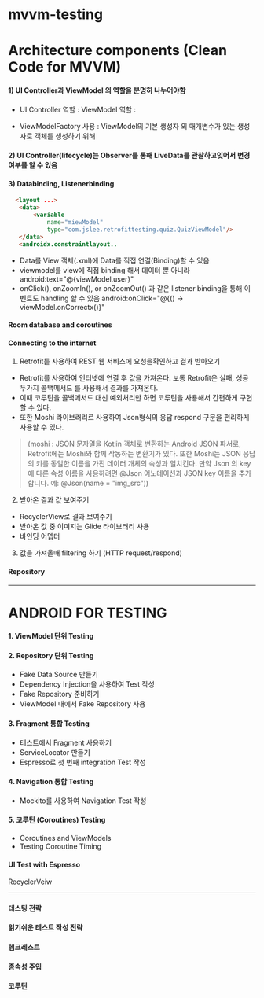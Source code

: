 # mvvm-testing



# Architecture components (Clean Code for MVVM)

#### 1) UI Controller과 ViewModel 의 역할을 분명히 나누어야함
- UI Controller 역할 : 
  ViewModel 역할 : 

- ViewModelFactory 사용 : ViewModel의 기본 생성자 외 매개변수가 있는 생성자로 객체를 생성하기 위해

#### 2) UI Controller(lifecycle)는 Observer를 통해 LiveData를 관찰하고잇어서 변경여부를 알 수 있음


#### 3) Databinding, Listenerbinding
```html
  <layout ...>
   <data>
       <variable
           name="miewModel"
           type="com.jslee.retrofittesting.quiz.QuizViewModel"/>
   </data>
   <androidx.constraintlayout..
```
- Data를 View 객체(.xml)에 Data를 직접 연결(Binding)할 수 있음 
- viewmodel를 view에 직접 binding 해서 데이터 뿐 아니라 
     android:text="@{viewModel.user}"
- onClick(), onZoomIn(), or onZoomOut() 과 같은 listener binding을 통해 이벤트도 handling 할 수 있음 
  android:onClick="@{() -> viewModel.onCorrectx()}"



####  Room database and coroutines


####  Connecting to the internet
1. Retrofit를 사용하여  REST 웹 서비스에 요청을확인하고 결과 받아오기
- Retrofit를 사용하여 인터넷에 연결 후 값을 가져온다. 보통 Retrofit은 실패, 성공 두가지 콜백메서드 를 사용해서 결과를 가져온다. 
- 이때 코루틴을 콜백메서드 대신 예외처리만 하면 코루틴을 사용해서 간편하게 구현할 수 있다. 
- 또한 Moshi 라이브러리르 사용하여 Json형식의 응답 respond 구문을 편리하게 사용할 수 있다. 
 > (moshi : JSON 문자열을 Kotlin 객체로 변환하는 Android JSON 파서로, Retrofit에는 Moshi와 함께 작동하는 변환기가 있다. 
   또한 Moshi는 JSON 응답의 키를 동일한 이름을 가진 데이터 개체의 속성과 일치킨다.
   만약 Json 의 key에 다른 속성 이름을 사용하려면 @Json 어노테이션과 JSON key 이름을 추가합니다. 예: @Json(name = "img_src"))
2. 받아온 결과 값 보여주기
- RecyclerView로 결과 보여주기
- 받아온 값 중 이미지는 Glide 라이브러리 사용
- 바인딩 어뎁터 


3. 값을 가져올때 filtering 하기 (HTTP request/respond)


####  Repository


--------------------------------------------------------------------------------------------------------
# ANDROID FOR TESTING

#### 1. ViewModel 단위 Testing


#### 2. Repository 단위 Testing
- Fake Data Source 만들기
- Dependency Injection을 사용하여 Test 작성
- Fake Repository 준비하기
- ViewModel 내에서 Fake Repository 사용


#### 3. Fragment 통합 Testing
- 테스트에서 Fragment 사용하기
- ServiceLocator 만들기
- Espresso로 첫 번째 integration Test 작성


####  4. Navigation 통합 Testing
- Mockito를 사용하여 Navigation Test 작성


#### 5. 코루틴 (Coroutines) Testing
- Coroutines and ViewModels
- Testing Coroutine Timing


#### UI Test with Espresso
RecyclerVeiw

----------------------------------------------------------------------------------------------------------

#### 테스팅 전략


#### 읽기쉬운 테스트 작성 전략


#### 햄크레스트


#### 종속성 주입


#### 코루틴










